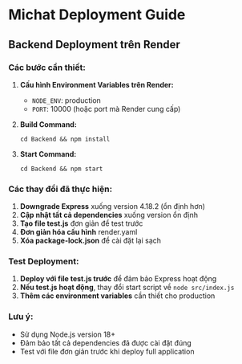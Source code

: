 # Michat Deployment Guide

## Backend Deployment trên Render

### Các bước cần thiết:

1. **Cấu hình Environment Variables trên Render:**
   - `NODE_ENV`: production
   - `PORT`: 10000 (hoặc port mà Render cung cấp)

2. **Build Command:**
   ```
   cd Backend && npm install
   ```

3. **Start Command:**
   ```
   cd Backend && npm start
   ```

### Các thay đổi đã thực hiện:

1. **Downgrade Express** xuống version 4.18.2 (ổn định hơn)
2. **Cập nhật tất cả dependencies** xuống version ổn định
3. **Tạo file test.js** đơn giản để test trước
4. **Đơn giản hóa cấu hình** render.yaml
5. **Xóa package-lock.json** để cài đặt lại sạch

### Test Deployment:

1. **Deploy với file test.js trước** để đảm bảo Express hoạt động
2. **Nếu test.js hoạt động**, thay đổi start script về `node src/index.js`
3. **Thêm các environment variables** cần thiết cho production

### Lưu ý:
- Sử dụng Node.js version 18+ 
- Đảm bảo tất cả dependencies đã được cài đặt đúng
- Test với file đơn giản trước khi deploy full application 